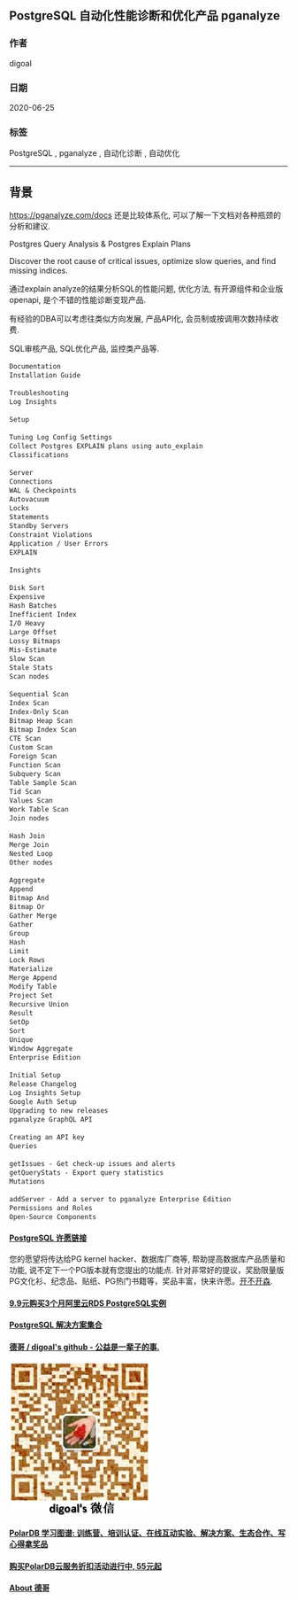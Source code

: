## PostgreSQL 自动化性能诊断和优化产品 pganalyze  
  
### 作者  
digoal  
  
### 日期  
2020-06-25  
  
### 标签  
PostgreSQL , pganalyze , 自动化诊断 , 自动优化  
  
----  
  
## 背景  
https://pganalyze.com/docs  还是比较体系化, 可以了解一下文档对各种瓶颈的分析和建议.   
  
Postgres Query Analysis & Postgres Explain Plans  
  
Discover the root cause of critical issues, optimize slow queries, and find missing indices.  
  
通过explain analyze的结果分析SQL的性能问题, 优化方法, 有开源组件和企业版openapi, 是个不错的性能诊断变现产品.  
  
有经验的DBA可以考虑往类似方向发展, 产品API化, 会员制或按调用次数持续收费.   
  
SQL审核产品, SQL优化产品, 监控类产品等.  
    
```
Documentation
Installation Guide

Troubleshooting
Log Insights

Setup

Tuning Log Config Settings
Collect Postgres EXPLAIN plans using auto_explain
Classifications

Server
Connections
WAL & Checkpoints
Autovacuum
Locks
Statements
Standby Servers
Constraint Violations
Application / User Errors
EXPLAIN

Insights

Disk Sort
Expensive
Hash Batches
Inefficient Index
I/O Heavy
Large Offset
Lossy Bitmaps
Mis-Estimate
Slow Scan
Stale Stats
Scan nodes

Sequential Scan
Index Scan
Index-Only Scan
Bitmap Heap Scan
Bitmap Index Scan
CTE Scan
Custom Scan
Foreign Scan
Function Scan
Subquery Scan
Table Sample Scan
Tid Scan
Values Scan
Work Table Scan
Join nodes

Hash Join
Merge Join
Nested Loop
Other nodes

Aggregate
Append
Bitmap And
Bitmap Or
Gather Merge
Gather
Group
Hash
Limit
Lock Rows
Materialize
Merge Append
Modify Table
Project Set
Recursive Union
Result
SetOp
Sort
Unique
Window Aggregate
Enterprise Edition

Initial Setup
Release Changelog
Log Insights Setup
Google Auth Setup
Upgrading to new releases
pganalyze GraphQL API

Creating an API key
Queries

getIssues - Get check-up issues and alerts
getQueryStats - Export query statistics
Mutations

addServer - Add a server to pganalyze Enterprise Edition
Permissions and Roles
Open-Source Components
```
  
  
  
  
  
  
  
  
  
  
  
  
  
  
  
  
  
  
  
  
  
  
  
  
  
  
  
  
  
  
  
  
  
  
  
  
  
  
  
  
  
  
  
  
  
  
  
  
  
  
  
  
  
  
#### [PostgreSQL 许愿链接](https://github.com/digoal/blog/issues/76 "269ac3d1c492e938c0191101c7238216")
您的愿望将传达给PG kernel hacker、数据库厂商等, 帮助提高数据库产品质量和功能, 说不定下一个PG版本就有您提出的功能点. 针对非常好的提议，奖励限量版PG文化衫、纪念品、贴纸、PG热门书籍等，奖品丰富，快来许愿。[开不开森](https://github.com/digoal/blog/issues/76 "269ac3d1c492e938c0191101c7238216").  
  
  
#### [9.9元购买3个月阿里云RDS PostgreSQL实例](https://www.aliyun.com/database/postgresqlactivity "57258f76c37864c6e6d23383d05714ea")
  
  
#### [PostgreSQL 解决方案集合](https://yq.aliyun.com/topic/118 "40cff096e9ed7122c512b35d8561d9c8")
  
  
#### [德哥 / digoal's github - 公益是一辈子的事.](https://github.com/digoal/blog/blob/master/README.md "22709685feb7cab07d30f30387f0a9ae")
  
  
![digoal's wechat](../pic/digoal_weixin.jpg "f7ad92eeba24523fd47a6e1a0e691b59")
  
  
#### [PolarDB 学习图谱: 训练营、培训认证、在线互动实验、解决方案、生态合作、写心得拿奖品](https://www.aliyun.com/database/openpolardb/activity "8642f60e04ed0c814bf9cb9677976bd4")
  
  
#### [购买PolarDB云服务折扣活动进行中, 55元起](https://www.aliyun.com/activity/new/polardb-yunparter?userCode=bsb3t4al "e0495c413bedacabb75ff1e880be465a")
  
  
#### [About 德哥](https://github.com/digoal/blog/blob/master/me/readme.md "a37735981e7704886ffd590565582dd0")
  
